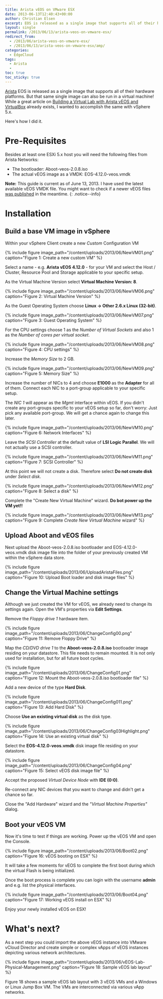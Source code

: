 ```yaml
---
title: Arista vEOS on VMware ESX
date: 2013-06-13T12:40:43+00:00
author: Christian Elsen
excerpt: EOS is released as a single image that supports all of their hardware platforms. But that same single image can also be run in a virtual machine! While a great article on "Building a Virtual Lab with Arista vEOS and VirtualBox" already exists, I wanted to accomplish the same with vSphere 5.x.
layout: single
permalink: /2013/06/13/arista-veos-on-vmware-esx/
redirect_from:
  - /2013/06/arista-veos-on-vmware-esx/
  - /2013/06/13/arista-veos-on-vmware-esx/amp/
categories:
  - EdgeCloud
tags:
  - Arista
  -
toc: true
toc_sticky: true
---
```

[Arista](https://www.arista.com/en/) EOS is released as a single image that supports all of their hardware platforms. But that same single image can also be run in a virtual machine! While a great article on [Building a Virtual Lab with Arista vEOS and VirtualBox](http://www.gad.net/Blog/2012/10/27/building-a-virtual-lab-with-arista-veos-and-virtualbox/) already exists, I wanted to accomplish the same with vSphere 5.x.

Here's how I did it.

# Pre-Requisites

Besides at least one ESXi 5.x host you will need the following files from Arista Networks:

  * The bootloader: Aboot-veos-2.0.8.iso
  * The actual vEOS image as a VMDK: EOS-4.12.0-veos.vmdk

**Note:** This guide is current as of June 13, 2013. I have used the latest available vEOS VMDK file. You might want to check if a newer vEOS files [was published](https://www.arista.com/en/support) in the meantime.
{: .notice--info}

# Installation

## Build a base VM image in vSphere

Within your vSphere Client create a new _Custom_ Configuration VM

{% include figure image_path="/content/uploads/2013/06/NewVM01.png" caption="Figure 1: Create a new custom VM" %}

Select a name - e.g. **Arista vEOS 4.12.0** - for your VM and select the Host / Cluster, Resource Pool and Storage applicable to your specific setup.

As the Virtual Machine Version select **Virtual Machine Version: 8**.

{% include figure image_path="/content/uploads/2013/06/NewVM06.png" caption="Figure 2: Virtual Machine Version" %}

As the Guest Operating System choose **Linux -> Other 2.6.x Linux (32-bit)**.

{% include figure image_path="/content/uploads/2013/06/NewVM07.png" caption="Figure 3: Guest Operating System" %}

For the CPU settings choose 1 as the *Number of Virtual Sockets* and also 1 as the *Number of cores per virtual socket*.

{% include figure image_path="/content/uploads/2013/06/NewVM08.png" caption="Figure 4: CPU settings" %}

Increase the *Memory Size* to 2 GB.

{% include figure image_path="/content/uploads/2013/06/NewVM09.png" caption="Figure 5: Memory Size" %}

Increase the number of NICs to 4 and choose **E1000** as the **Adapter** for all of them. Connect each NIC to a port-group applicable to your specific setup.

The *NIC 1* will appear as the *Mgmt* interface within vEOS. If you didn't create any port-groups specific to your vEOS setup so far, don't worry: Just pick any available port-group. We will get a chance again to change this later.

{% include figure image_path="/content/uploads/2013/06/NewVM10.png" caption="Figure 6: Network Interfaces" %}

Leave the *SCSI Controller* at the default value of **LSI Logic Parallel**. We will not actually use a SCSI controller.

{% include figure image_path="/content/uploads/2013/06/NewVM11.png" caption="Figure 7: SCSI Controller" %}

At this point we will not create a disk. Therefore select **Do not create disk** under *Select disk*.

{% include figure image_path="/content/uploads/2013/06/NewVM12.png" caption="Figure 8: Select a disk" %}

Complete the "Create New Virtual Machine" wizard. **Do bot power up the VM yet!!**

{% include figure image_path="/content/uploads/2013/06/NewVM13.png" caption="Figure 9: Complete *Create New Virtual Machine* wizard" %}

## Upload Aboot and vEOS files

Next upload the Aboot-veos-2.0.8.iso bootloader and EOS-4.12.0-veos.vmdk disk image file into the folder of your previously created VM within the vSphere data store.

{% include figure image_path="/content/uploads/2013/06/UploadAristaFiles.png" caption="Figure 10: Upload Boot loader and disk image files" %}

## Change the Virtual Machine settings

Although we just created the VM for vEOS, we already need to change its settings again. Open the VM's properties via **Edit Settings**.

Remove the *Floppy drive 1* hardware item.

{% include figure image_path="/content/uploads/2013/06/ChangeConfig00.png" caption="Figure 11: Remove Floppy Drive" %}

Map the *CD/DVD drive 1* to the **Aboot-veos-2.0.8.iso** bootloader image residing on your datastore. This file needs to remain mounted. It is not only used for installation, but for all future boot cycles.

{% include figure image_path="/content/uploads/2013/06/ChangeConfig01.png" caption="Figure 12: Mount the Aboot-veos-2.0.8.iso bootloader file" %}

Add a new device of the type **Hard Disk**.

{% include figure image_path="/content/uploads/2013/06/ChangeConfig011.png" caption="Figure 13: Add Hard Disk" %}

Choose **Use an existing virtual disk** as the disk type.

{% include figure image_path="/content/uploads/2013/06/ChangeConfig03Highlight.png" caption="Figure 14: Use an existing virtual disk" %}

Select the **EOS-4.12.0-veos.vmdk** disk image file residing on your datastore.

{% include figure image_path="/content/uploads/2013/06/ChangeConfig04.png" caption="Figure 15: Select vEOS disk image file" %}

Accept the proposed *Virtual Device Node* with **IDE (0:0)**.

Re-connect any NIC devices that you want to change and didn't get a chance so far.

Close the "Add Hardware" wizard and the _"Virtual Machine Properties"_ dialog.

## Boot your vEOS VM

Now it's time to test if things are working. Power up the vEOS VM and open the Console.

{% include figure image_path="/content/uploads/2013/06/Boot02.png" caption="Figure 16: vEOS booting on ESX" %}

It will take a few moments for vEOS to complete the first boot during which the virtual Flash is being initialized.

Once the boot process is complete you can login with the username **admin** and e.g. list the physical interfaces.

{% include figure image_path="/content/uploads/2013/06/Boot04.png" caption="Figure 17: Working vEOS install on ESX" %}

Enjoy your newly installed vEOS on ESX!

# What's next?

As a next step you could import the above vEOS instance into VMware vCloud Director and create simple or complex vApps of vEOS instances depicting various network architectures.

{% include figure image_path="/content/uploads/2013/06/vEOS-Lab-Physical-Management.png" caption="Figure 18: Sample vEOS lab layout" %}

Figure 18 shows a sample vEOS lab layout with 3 vEOS VMs and a Windows or Linux Jump Box VM. The VMs are interconnected via various vApp networks.

